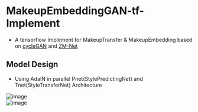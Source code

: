 # MakeupEmbeddingGAN-tf-Implement
* A tensorflow Implement for MakeupTransfer & MakeupEmbedding based on [cycleGAN](https://github.com/junyanz/CycleGAN/) and [ZM-Net](https://arxiv.org/pdf/1703.07255.pdf)
## Model Design
* Using AdaIN in parallel Pnet(StylePredictingNet) and Tnet(StyleTransferNet) Architecture  

![image](https://github.com/baldFemale/MakeupEmbeddingGAN-tf-Implement/raw/master/present/Architecture_1.png)  
![image](https://github.com/baldFemale/MakeupEmbeddingGAN-tf-Implement/raw/master/present/generator_arch.png)
